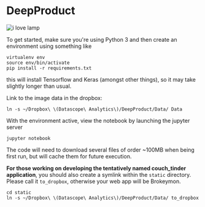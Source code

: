 # DeepProduct
![i love lamp](http://24.media.tumblr.com/04454579e797f43f3e563d6b828b8a08/tumblr_mnmm11IeVO1rmyah0o1_250.gif )



To get started, make sure you're using Python 3 and then create an environment using something like

```
virtualenv env
source env/bin/activate
pip install -r requirements.txt
```

this will install Tensorflow and Keras (amongst other things), so it may take slightly longer than usual.

Link to the image data in the dropbox:
```
ln -s ~/Dropbox\ \(Datascope\ Analytics\)/DeepProduct/Data/ Data
```

With the environment active, view the notebook by launching the jupyter server

```jupyter notebook```

The code will need to download several files of order ~100MB when being first run, but will cache them for future execution.

**For those working on developing the tentatively named couch_tinder application**, you should also create a symlink within the `static` directory. Please call it `to_dropbox`, otherwise your web app will be Brokeymon.

```
cd static
ln -s ~/Dropbox\ \(Datascope\ Analytics\)/DeepProduct/Data/ to_dropbox
```
